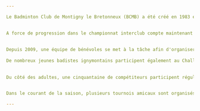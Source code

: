 ```yaml
---

Le Badminton Club de Montigny le Bretonneux (BCMB) a été créé en 1983 et comptait alors 40 adhérents ainsi qu'une équipe en championnat interclubs. Au fil des ans leseffectifs ont grimpé et atteignent désormais les 260 joueurs. Tous les pratiquants sont les bienvenus et les créneaux adaptés selon le profil des joueurs, jeunes, adultes loisirs ou compétiteurs. 

  
A force de progression dans le championnat interclub compte maintenant 8 équipes évoluant en interclubs en championnat Régional et championnat Départemental.
  
    
Depuis 2009, une équipe de bénévoles se met à la tâche afin d'organiser un tournoi national de doubles où bon nombre de clubs Yvelinois participent.
  
De nombreux jeunes badistes ignymontains participent également au Challenge Départemental. Certains d'entre eux accèdent aux compétitions régionales et obtiennent des sélections en équipe des Yvelines. Tous les créneaux jeunes sont encadrés par des bénévoles  avec au minimum un diplôme d'encadrant (DAB, BE,..) dans le but de leur permettre de pratiquer tout en les faisant progresser, et peut-être les amener à venir compléter les équipes adultes dans le futur.
  
  
Du côté des adultes, une cinquantaine de compétiteurs participent régulièrement à des tournois privés organisés par d'autres clubs, en région parisienne, et parfois aussi en province.

  
Dans le courant de la saison, plusieurs tournois amicaux sont organisés de façon à privilégier la convivialité à l'intérieur de notre club.

---
```

